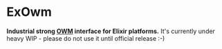 # ExOwm

**Industrial strong [OWM](http://openweathermap.org/api) interface for Elixir platforms.**
It's currently under heavy WIP - please do not use it until official release :-)
